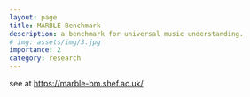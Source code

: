 ```yaml
---
layout: page
title: MARBLE Benchmark
description: a benchmark for universal music understanding.
# img: assets/img/3.jpg
importance: 2
category: research
---
```


see at https://marble-bm.shef.ac.uk/
